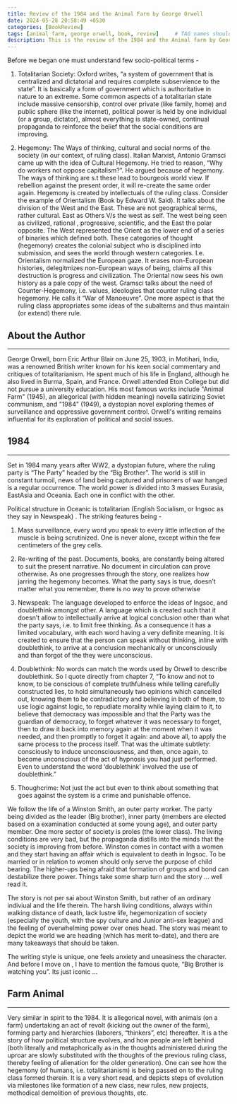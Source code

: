 ```yaml
---
title: Review of the 1984 and the Animal Farm by George Orwell
date: 2024-05-28 20:58:49 +0530
categories: [BookReview]
tags: [animal farm, george orwell, book, review]     # TAG names should always be lowercase
description: This is the review of the 1984 and the Animal farm by George Orwell
---
```


Before we began one must understand few socio-political terms -

1. Totalitarian Society: Oxford writes, “a system of government that is centralized and dictatorial and requires complete subservience to the state”. It is basically a form of government which is authoritative in nature to an extreme. Some common aspects of a totalitarian state include massive censorship, control over private (like family, home) and public sphere (like the internet), political power is held by one individual (or a group, dictator), almost everything is state-owned, continual propaganda to reinforce the belief that the social conditions are improving.

2. Hegemony: The Ways of thinking, cultural and social norms of the society (in our context, of ruling class). Italian Marxist, Antonio Gramsci came up with the idea of Cultural Hegemony. He tried to reason, “Why do workers not oppose capitalism?”. He argued because of hegemony.  The ways of thinking are s.t these lead to bourgeois world view. If rebellion against the present order, it will re-create the same order again. Hegemony is created by intellectuals of the ruling class. Consider the example of Orientalism (Book by Edward W. Said). It talks about the division of the West and the East. These are not geographical terms, rather cultural. East as Others V/s the west as self. The west being seen as civilized, rational , progressive, scientific, and the East the polar opposite. The West represented the Orient as the lower end of a series of binaries which defined both. These categories of thought (hegemony) creates the colonial subject who is disciplined into submission, and sees the world through western categories. I.e. Orientalism normalized the European gaze. It erases non-European histories, delegitmizes non-European ways of being, claims all this destruction is progress and civilization. The Oriental now sees his own history as a pale copy of the west. Gramsci talks about the need of Counter-Hegemony, i.e. values, ideologies that counter ruling class hegemony. He calls it “War of Manoeuvre”. One more aspect is that the ruling class appropriates some ideas of the subalterns and thus maintain (or extend) there rule. 

## About the Author

---

George Orwell, born Eric Arthur Blair on June 25, 1903, in Motihari, India, was a renowned British writer known for his keen social commentary and critiques of totalitarianism. He spent much of his life in England, although he also lived in Burma, Spain, and France. Orwell attended Eton College but did not pursue a university education. His most famous works include "Animal Farm" (1945), an allegorical (with hidden meaning) novella satirizing Soviet communism, and "1984" (1949), a dystopian novel exploring themes of surveillance and oppressive government control. Orwell's writing remains influential for its exploration of political and social issues.

## 1984

---

Set in 1984 many years after WW2, a dystopian future, where the ruling party is “The Party” headed by the “Big Brother”. The world is still in constant turmoil, news of land being captured and prisoners of war hanged is a regular occurrence. The world power is divided into 3 masses Eurasia, EastAsia and Oceania. Each one in conflict with the other. 

Political structure in Oceanic is totalitarian (English Socialism, or Ingsoc as they say in Newspeak) . The striking features being -

1. Mass surveillance, every word you speak to every little inflection of the muscle is being scrutinized. One is never alone, except within the few centimeters of the grey cells. 

2. Re-writing of the past. Documents, books, are constantly being altered to suit the present narrative. No document in circulation can prove otherwise. As one progresses through the story, one realizes how jarring the hegemony becomes. What the party says is true, doesn’t matter what you remember, there is no way to prove otherwise

3. Newspeak: The language developed to enforce the ideas of Ingsoc, and doublethink amongst other. A language which is created such that it doesn’t allow to intellectually arrive at logical conclusion other than what the party says, i.e. to limit free thinking. As a consequence it has a limited vocabulary, with each word having a very definite meaning. It is created to ensure that the person can speak without thinking, inline with doublethink, to arrive at a conclusion mechanically or unconsciously and than forgot of the they were unconscious.

4. Doublethink: No words can match the words used by Orwell to describe doublethink. So I quote directly from chapter 7, “To know and not to know, to be conscious of complete truthfulness while telling carefully constructed lies, to hold simultaneously two opinions which cancelled out, knowing them to be contradictory and believing in both of them, to use logic against logic, to repudiate morality while laying claim to it, to believe that democracy was impossible and that the Party was the guardian of democracy, to forget whatever it was necessary to forget, then to draw it back into memory again at the moment when it was needed, and then promptly to forget it again: and above all, to apply the same process to the process itself. That was the ultimate subtlety: consciously to induce unconsciousness, and then, once again, to become unconscious of the act of hypnosis you had just performed. Even to understand the word ‘doublethink’ involved the use of doublethink.”

5. Thoughcrime: Not just the act but even to think about something that goes against the system is a crime and punishable offence.

We follow the life of a Winston Smith, an outer party worker. The party being divided as the leader (Big brother), inner party (members are elected based on a examination conducted at some young age), and outer party member. One more sector of society is proles (the lower class). The living conditions are very bad, but the propaganda distills into the minds that the society is improving from before. Winston comes in contact with a women and they start having an affair which is equivalent to death in Ingsoc. To be married or in relation to women should only serve the purpose of child bearing. The higher-ups being afraid that formation of groups and bond can destabilize there power. Things take some sharp turn and the story … well read it. 

The story is not per sai about Winston Smith, but rather of an ordinary indiviual and the life therein. The harsh living conditions, always within walking distance of death, lack lustre life, hegemonization of society (especially the youth, with the spy culture and Junior anti-sex league) and the feeling of overwhelming power over ones head. The story was meant to depict the world we are heading (which has merit to-date), and there are many takeaways that should be taken. 

The writing style is unique, one feels anxiety and uneasiness the character. And before I move on , I have to mention the famous quote, “Big Brother is watching you”. Its just iconic …

## Farm Animal

---

Very similar in spirit to the 1984. It is allegorical novel, with animals (on a farm) undertaking an act of revolt (kicking out the owner of the farm), forming party and hierarchies (laborers, “thinkers”, etc) thereafter. It is a the story of how political structure evolves, and how people are left behind (both literally and metaphorically as in the thoughts administered during the uproar are slowly substituted with the thoughts of the previous ruling class, thereby feeling of alienation for the older generation). One can see how the hegemony (of humans, i.e. totalitarianism) is being passed on to the ruling class formed therein. It is a very short read, and depicts steps of evolution via milestones like formation of a new class, new rules, new projects, methodical demolition of previous thoughts, etc.

